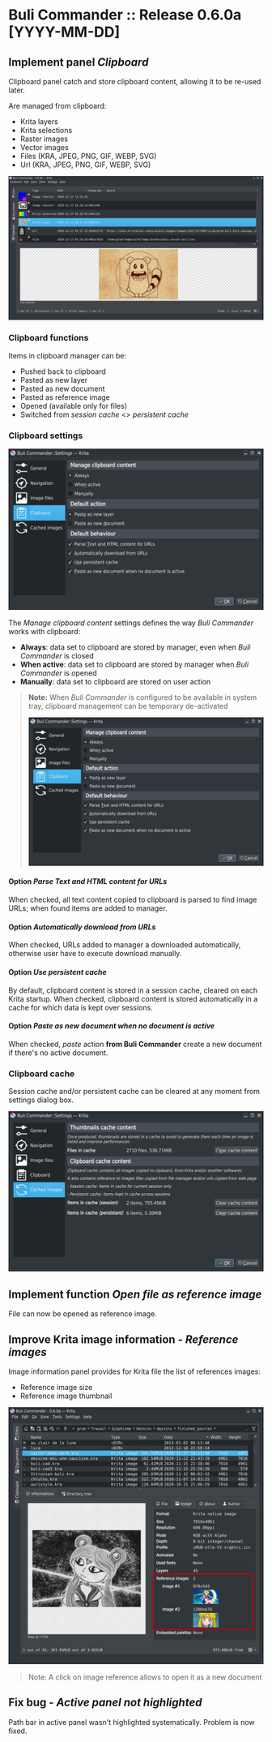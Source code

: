 # Buli Commander :: Release 0.6.0a [YYYY-MM-DD]


## Implement panel *Clipboard*

Clipboard panel catch and store clipboard content, allowing it to be re-used later.

Are managed from clipboard:
- Krita layers
- Krita selections
- Raster images
- Vector images
- Files (KRA, JPEG, PNG, GIF, WEBP, SVG)
- Url (KRA, JPEG, PNG, GIF, WEBP, SVG)

![Clipboard cache](https://github.com/Grum999/BuliCommander/raw/master/screenshots/r0-6-0a_clipboard-manager.png)

### Clipboard functions

Items in clipboard manager can be:
- Pushed back to clipboard
- Pasted as new layer
- Pasted as new document
- Pasted as reference image
- Opened (available only for files)
- Switched from _session cache_ <> _persistent cache_

### Clipboard settings

![Clipboard settings](https://github.com/Grum999/BuliCommander/raw/master/screenshots/r0-6-0a_clipboard-settings.png)

The _Manage clipboard content_ settings defines the way _Buli Commander_ works with clipboard:
- **Always**: data set to clipboard are stored by manager, even when _Buli Commander_ is closed
- **When active**: data set to clipboard are stored by manager when _Buli Commander_ is opened
- **Manually**: data set to clipboard are stored on user action

> **Note:** When _Buli Commander_ is configured to be available in system tray, clipboard management can be temporary de-activated
>
> ![Clipboard settings](https://github.com/Grum999/BuliCommander/raw/master/screenshots/r0-6-0a_clipboard-settings.png)


#### Option _Parse Text and HTML content for URLs_
When checked, all text content copied to clipboard is parsed to find image URLs; when found items are added to manager.

#### Option _Automatically download from URLs_
When checked, URLs added to manager a downloaded automatically, otherwise user have to execute download manually.

#### Option _Use persistent cache_
By default, clipboard content is stored in a session cache, cleared on each Krita startup.
When checked, clipboard content is stored automatically in a cache for which data is kept over sessions.

#### Option _Paste as new document when no document is active_
When checked, _paste_ action **from Buli Commander** create a new document if there's no active document.



### Clipboard cache

Session cache and/or persistent cache can be cleared at any moment from settings dialog box.

![Clipboard cache](https://github.com/Grum999/BuliCommander/raw/master/screenshots/r0-6-0a_clipboard-settings-cache.png)


## Implement function *Open file as reference image*

File can now be opened as reference image.


## Improve Krita image information - *Reference images*

Image information panel provides for Krita file the list of references images:
- Reference image size
- Reference image thumbnail

![Reference image information](https://github.com/Grum999/BuliCommander/raw/master/screenshots/r0-6-0a_infopanel-refimg.jpeg)

> Note: A click on image reference allows to open it as a new document

## Fix bug - *Active panel not highlighted*

Path bar in active panel wasn't highlighted systematically.
Problem is now fixed.
